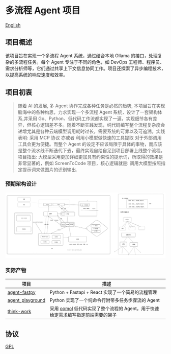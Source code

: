 # 多流程 Agent 项目

[English](README.md)

## 项目概述

该项目旨在实现一个多流程 Agent 系统，通过结合本地 Ollama 的接口，处理复杂的多流程任务。每个 Agent 专注于不同的角色，如 DevOps 工程师、程序员、需求分析师等，它们通过共享上下文信息协同工作。项目还探索了异步编程技术，以提高系统的响应速度和效率。

## 项目初衷

> 随着 AI 的发展, 多 Agent 协作完成各种任务是必然的趋势, 本项目旨在实现脑海中的各种构思，力求实现一个多流程 Agent 系统，设计了一套架构体系,并采用 Go、Python、低代码工作流都实现了一遍，实现细节各有差异，但核心逻辑差不多。随着不断实践发现，纯代码编写整个流程复杂度会递增尤其是各种云端模型调用耗时过长，需要系统的可靠以及可追溯。实践表明: 采用 MCP 协议 亦或者 利用小模型做快速的工具提取 对于外部调用工具会更为便捷。而整个 Agent 的设定不应该局限于具体的事物，而应该是整个流水线不断迭代下去，最终实现自给自足到项目部署上线整个流程。项目指出: 大模型采用更加详细更加具有约束性的提示词，所取得的效果是非常显著的，例如 ScreenToCode 项目，核心逻辑就是: 调用大模型按照指定提示词来做图片的识别输出.

### 预期架构设计

![alt text](docs/image.png)

### 实际产物

| 项目                                                   | 描述                                                                                                        |
| ------------------------------------------------------ | ----------------------------------------------------------------------------------------------------------- |
| [agent-fastpy](agent-fastpy)                           | Python + Fastapi + React 实现了一个简易的流程管理                                                           |
| [agent_playground](agent_playground)                   | Python 实现了一个纯命令行附带多任务步骤流的 Agent                                                           |
| [think-work](https://hub.oomol.com/package/think-work) | 采用 [oomol](https://oomol.com/zh-CN/) 低代码实现了整个流程的 Agent，用于快速给定需求编写指定前端需要的架子 |

## 协议

[GPL](LICENSE)
